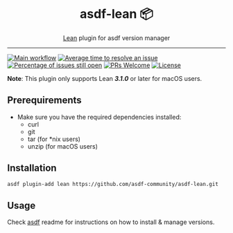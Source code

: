 <div align="center">
<h1>asdf-lean 📦</h1>
<span><a href="https://leanprover.github.io">Lean</a> plugin for asdf version manager</span>
</div>
<hr />

[![Main workflow](https://github.com/asdf-community/asdf-lean/workflows/Main%20workflow/badge.svg)](https://github.com/asdf-community/asdf-lean/actions)
[![Average time to resolve an issue](https://isitmaintained.com/badge/resolution/asdf-community/asdf-lean.svg)](https://isitmaintained.com/project/asdf-community/asdf-lean "Average time to resolve an issue")
[![Percentage of issues still open](https://isitmaintained.com/badge/open/asdf-community/asdf-lean.svg)](https://isitmaintained.com/project/asdf-community/asdf-lean "Percentage of issues still open")
[![PRs Welcome](https://img.shields.io/badge/PRs-welcome-brightgreen.svg)](http://makeapullrequest.com)
[![License](https://img.shields.io/github/license/asdf-community/asdf-lean?color=brightgreen)](https://github.com/asdf-community/asdf-lean/blob/master/LICENSE)

**Note**: This plugin only supports Lean **_3.1.0_** or later for macOS users.

## Prerequirements

- Make sure you have the required dependencies installed:
  - curl
  - git
  - tar (for *nix users)
  - unzip (for macOS users)

## Installation

```bash
asdf plugin-add lean https://github.com/asdf-community/asdf-lean.git
```

## Usage

Check [asdf](https://github.com/asdf-vm/asdf) readme for instructions on how to
install & manage versions.
